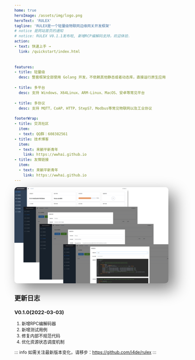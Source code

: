 ```yaml
---
home: true
heroImage: /assets/img/logo.png
heroText: 'RULEX'
tagline: 'RULEX是一个轻量级物联网边缘网关开发框架'
# notice 是网站首页的通知
# notice: RULEX V0.1.1发布啦, 新增RCP编解码支持，欢迎体验.
action:
- text: 快速上手 →
  link: /quickstart/index.html


features:
- title: 轻量级
  desc: 整套框架全部使用 Golang 开发，不依赖其他静态或者动态库，直接运行原生应用

- title: 多平台
  desc: 支持 Windows、X64Linux、ARM-Linux、MacOS、安卓等常见平台

- title: 多协议
  desc: 支持 MQTT，CoAP、HTTP、StepS7、Modbus等常见物联网以及工业协议

footerWrap:
- title: 交流社区
  item:
  - text: QQ群：608382561
- title: 技术博客
  item:
  - text: 来躺平新青年
    link: https://wwhai.github.io
- title: 友情链接
  item:
  - text: 来躺平新青年
    link: https://wwhai.github.io
---
```


<img src="/assets/home1.png" style="box-shadow: 20px 20px 50px grey;border-radius: 10px;"></img>

## 更新日志
### V0.1.0(2022-03-03)
1. 新增RPC编解码器
2. 新增测试用例
3. 修复内部不规范代码
4. 优化资源状态调度机制

::: info
如需关注最新版本变化，请移步：https://github.com/i4de/rulex
:::